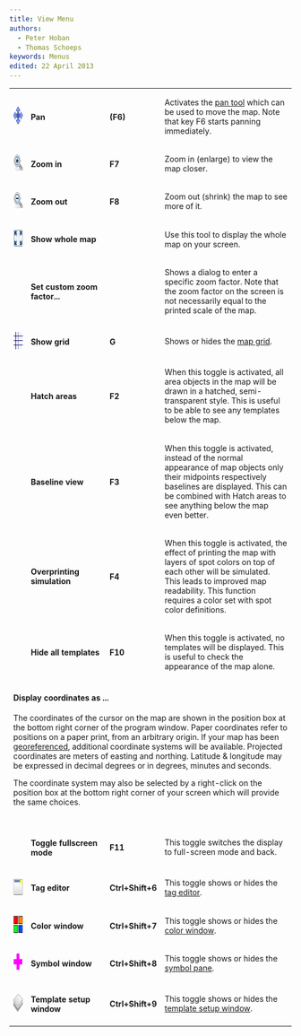 ```yaml
---
title: View Menu
authors:
  - Peter Hoban
  - Thomas Schoeps
keywords: Menus
edited: 22 April 2013
---
```


<table><tr><td width="40"><img class="small" src="../mapper-images/move.png" width="32" height="32" border="0" alt="" /></td><td width="180"><h4>Pan</h4></td><td width="60"><h4>(F6)</h4></td><td width="400">
<p>Activates the <a href="toolbars.md#pan_map">pan tool</a> which can be used to move the map.
Note that key F6 starts panning immediately.</td></tr>

<tr><td><img class="small" src="../mapper-images/view-zoom-in.png" width="32" height="32" border="0" alt="" /></td><td><h4>Zoom in</h4></td><td><h4>F7</h4></td><td width="400">
<p>Zoom in (enlarge) to view the map closer. </td></tr>

<tr><td><img class="small" src="../mapper-images/view-zoom-out.png" width="32" height="32" border="0" alt="" /></td><td><h4>Zoom out</h4></td><td><h4>F8</h4></td><td>
<p>Zoom out (shrink) the map to see more of it.</p></td></tr>

<tr><td><img class="small" src="../mapper-images/view-show-all.png" width="32" height="32" border="0" alt="" /></td><td><h4><a name="zoom-all">Show whole map</a></h4></td><td><h4></h4></td><td>
<p>Use this tool to display the whole map on your screen.  </p></td></tr>

<tr><td></td><td><h4>Set custom zoom factor...</h4></td><td><h4></h4></td><td>
<p>Shows a dialog to enter a specific zoom factor. Note that the zoom factor on the screen is not necessarily equal to the printed scale of the map.</p></td></tr>

<tr><td><img class="small" src="../mapper-images/grid.png" width="32" height="32" border="0" alt="" /></td><td><h4>Show grid</h4></td><td><h4>G</h4></td><td>
<p>Shows or hides the <a href="grid.md">map grid</a>.</p></td></tr>

<tr><td></td><td><h4>Hatch areas</h4></td><td><h4>F2</h4></td><td>
<p>When this toggle is activated, all area objects in the map will be drawn in a hatched, semi-transparent style. This is useful to be able to see any templates below the map.</p></td></tr>

<tr><td></td><td><h4>Baseline view</h4></td><td><h4>F3</h4></td><td>
<p>When this toggle is activated, instead of the normal appearance of map objects only their midpoints respectively baselines are displayed. This can be combined with Hatch areas to see anything below the map even better.</p></td></tr>

<tr><td></td><td><h4><a name="overprinting">Overprinting simulation</a></h4></td><td><h4>F4</h4></td><td>
<p>When this toggle is activated, the effect of printing the map with layers of spot colors on top of each other will be simulated. This leads to improved map readability. This function requires a color set with spot color definitions.</p></td></tr>

<tr><td></td><td><h4>Hide all templates</h4></td><td><h4>F10</h4></td><td>
<p>When this toggle is activated, no templates will be displayed. This is useful to check the appearance of the map alone.</p></td></tr>

<tr><td colspan="4"><a name="coorddisplay"><h4>Display coordinates as ...</h4></a>
<p>The coordinates of the cursor on the map are shown in the position box at the bottom right corner of the program window. Paper coordinates refer to positions on a paper print, from an arbitrary origin. If your map has been <a href="georeferencing.md">georeferenced</a>, additional coordinate systems will be available. Projected coordinates are meters of easting and northing. Latitude &amp; longitude may be expressed in decimal degrees or in degrees, minutes and seconds.</p>
<p>The coordinate system may also be selected by a right-click on the position box at the bottom right corner of your screen which will provide the same choices.<br/><br/></p></td></tr>

<tr><td></td><td><a name="fullscreen"><h4>Toggle fullscreen mode</h4></a></td><td><h4>F11</h4></td><td>
<p>This toggle switches the display to full-screen mode and back.</p></td></tr>

<tr><td><img class="small" src="../mapper-images/window-new.png" width="32" height="32" border="0" alt="" /></td><td><h4>Tag editor</h4></td><td><h4>Ctrl+Shift+6</h4></td><td>
<p>This toggle shows or hides the <a href="tag_editor.md">tag editor</a>.</p></td></tr>

<tr><td><img class="small" src="../mapper-images/colors.png" width="32" height="32" border="0" alt="" /></td><td><h4>Color window</h4></td><td><h4>Ctrl+Shift+7</h4></td><td>
<p>This toggle shows or hides the <a href="color_dock_widget.md">color window</a>.</p></td></tr>

<tr><td><img class="small" src="../mapper-images/symbols.png" width="32" height="32" border="0" alt="" /></td><td><h4>Symbol window</h4></td><td><h4>Ctrl+Shift+8</h4></td><td>
<p>This toggle shows or hides the <a href="symbol_dock_widget.md">symbol pane</a>.</p></td></tr>

<tr><td><img class="small" src="../mapper-images/templates.png" width="32" height="32" border="0" alt="" /></td><td><h4>Template setup window</h4></td><td><h4>Ctrl+Shift+9</h4></td><td>
<p>This toggle shows or hides the <a href="templates.md#setup">template setup window</a>.</p></td></tr>

</table>

